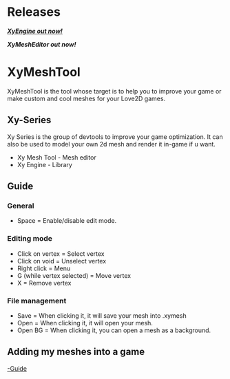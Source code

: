 # Releases
[***XyEngine out now!***](https://github.com/IUrixl/Xy-Engine "Direct link")

***XyMeshEditor out now!***


# XyMeshTool
XyMeshTool is the tool whose target is to help you to improve your game or make custom and cool meshes for your Love2D games.

## Xy-Series
Xy Series is the group of devtools to improve your game optimization. It can also be used to model your own 2d mesh and render it in-game if u want.
  - Xy Mesh Tool - Mesh editor
  - Xy Engine - Library

## Guide
### General
  - Space = Enable/disable edit mode.

### Editing mode
  - Click on vertex = Select vertex
  - Click on void = Unselect vertex
  - Right click = Menu
  - G (while vertex selected) = Move vertex
  - X = Remove vertex

### File management
  - Save = When clicking it, it will save your mesh into .xymesh
  - Open = When clicking it, it will open your mesh.
  - Open BG = When clicking it, you can open a mesh as a background.
## Adding my meshes into a game
[-Guide](https://github.com/IUrixl/Xy-Engine#resources "Direct link")
